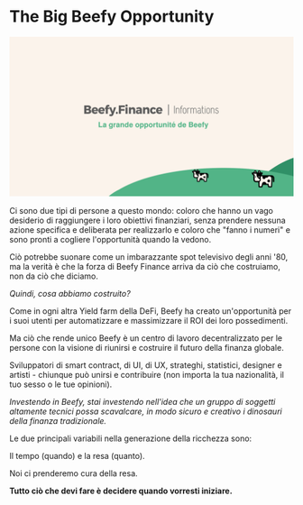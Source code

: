 # The Big Beefy Opportunity

![](../../.gitbook/assets/bulletin-the-big-beefy-opportunity.png)

Ci sono due tipi di persone a questo mondo: coloro che hanno un vago desiderio di raggiungere i loro obiettivi finanziari, senza prendere nessuna azione specifica e deliberata per realizzarlo e coloro che "fanno i numeri" e sono pronti a cogliere l'opportunità quando la vedono.

Ciò potrebbe suonare come un imbarazzante spot televisivo degli anni '80, ma la verità è che la forza di Beefy Finance arriva da ciò che costruiamo, non da ciò che diciamo.

_Quindi, cosa abbiamo costruito?_

Come in ogni altra Yield farm della DeFi, Beefy ha creato un'opportunità per i suoi utenti per automatizzare e massimizzare il ROI dei loro possedimenti.

Ma ciò che rende unico Beefy è un centro di lavoro decentralizzato per le persone con la visione di riunirsi e costruire il futuro della finanza globale.

Sviluppatori di smart contract, di UI, di UX, strateghi, statistici, designer e artisti - chiunque può unirsi e contribuire (non importa la tua nazionalità, il tuo sesso o le tue opinioni).

_Investendo in Beefy, stai investendo nell'idea che un gruppo di soggetti altamente tecnici possa scavalcare, in modo sicuro e creativo i dinosauri della finanza tradizionale._

Le due principali variabili nella generazione della ricchezza sono:

Il tempo (quando) e la resa (quanto).

Noi ci prenderemo cura della resa.

**Tutto ciò che devi fare è decidere quando vorresti iniziare.**
